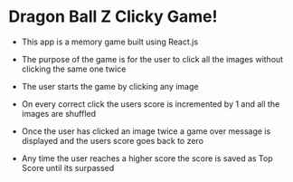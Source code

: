 # Dragon Ball Z Clicky Game!


* This app is a memory game built using React.js

* The purpose of the game is for the user to click all the images without clicking the same one twice

* The user starts the game by clicking any image

* On every correct click the users score is incremented by 1 and all the images are shuffled

* Once the user has clicked an image twice a game over message is displayed and the users score goes back to zero

* Any time the user reaches a higher score the score is saved as Top Score until its surpassed